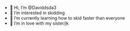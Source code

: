 - 👋 Hi, I’m @Daviddsda3
- 👀 I’m interested in skidding
- 🌱 I’m currently learning how to skid faster than everyone
- 💞️ I’m in love with my sister/jk

<!---
Daviddsda3/Daviddsda3 is a ✨ special ✨ repository because its `README.md` (this file) appears on your GitHub profile.
You can click the Preview link to take a look at your changes.
--->
